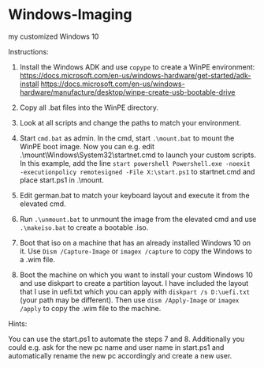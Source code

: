 # Windows-Imaging
my customized Windows 10

Instructions:

1. Install the Windows ADK and use `copype` to create a WinPE environment:
https://docs.microsoft.com/en-us/windows-hardware/get-started/adk-install
https://docs.microsoft.com/en-us/windows-hardware/manufacture/desktop/winpe-create-usb-bootable-drive

2. Copy all .bat files into the WinPE directory.

3. Look at all scripts and change the paths to match your environment.

4. Start `cmd.bat` as admin. In the cmd, start `.\mount.bat` to mount the WinPE boot image. Now you can e.g. edit .\mount\Windows\System32\startnet.cmd to launch your custom scripts. In this example, add the line `start powershell Powershell.exe -noexit -executionpolicy remotesigned -File X:\start.ps1` to startnet.cmd and place start.ps1 in .\mount.

5. Edit german.bat to match your keyboard layout and execute it from the elevated cmd.

6. Run `.\unmount.bat` to unmount the image from the elevated cmd and use `.\makeiso.bat` to create a bootable .iso.

7. Boot that iso on a machine that has an already installed Windows 10 on it. Use `Dism /Capture-Image` or `imagex /capture` to copy the Windows to a .wim file.

8. Boot the machine on which you want to install your custom Windows 10 and use diskpart to create a partition layout. I have included the layout that I use in uefi.txt which you can apply with `diskpart /s D:\uefi.txt` (your path may be different). Then use `dism /Apply-Image` or `imagex /apply` to copy the .wim file to the machine.


Hints:

You can use the start.ps1 to automate the steps 7 and 8. Additionally you could e.g. ask for the new pc name and user name in start.ps1 and automatically rename the new pc accordingly and create a new user. 
